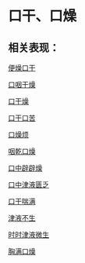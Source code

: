 # 口干、口燥## 相关表现：[便燥口干](https://www.gmzyjc.com/search/result?wd=便燥口干)[口咽干燥](https://www.gmzyjc.com/search/result?wd=口咽干燥)[口干燥](https://www.gmzyjc.com/search/result?wd=口干燥)[口干口苦](https://www.gmzyjc.com/search/result?wd=口干口苦)[口燥烦](https://www.gmzyjc.com/search/result?wd=口燥烦)[咽乾口燥](https://www.gmzyjc.com/search/result?wd=咽乾口燥)[口中辟辟燥](https://www.gmzyjc.com/search/result?wd=口中辟辟燥)[口中津液匮乏](https://www.gmzyjc.com/search/result?wd=口中津液匮乏)[口干喘满](https://www.gmzyjc.com/search/result?wd=口干喘满)[津液不生](https://www.gmzyjc.com/search/result?wd=津液不生)[时时津液微生](https://www.gmzyjc.com/search/result?wd=时时津液微生)[胸满口燥](https://www.gmzyjc.com/search/result?wd=胸满口燥)